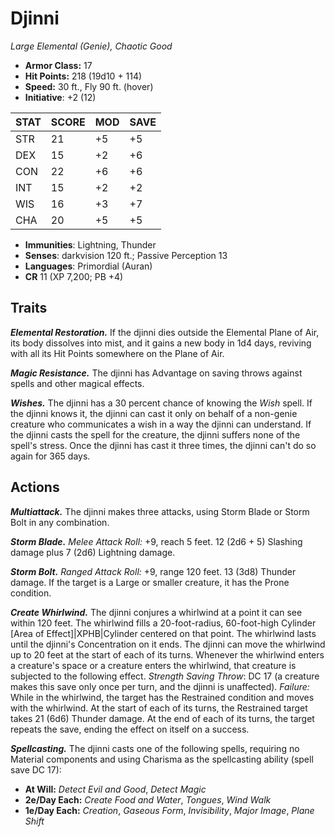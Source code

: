 # Djinni

*Large Elemental (Genie), Chaotic Good*

- **Armor Class:** 17
- **Hit Points:** 218 (19d10 + 114)
- **Speed:** 30 ft., Fly 90 ft. (hover)
- **Initiative**: +2 (12)

|STAT|SCORE|MOD|SAVE|
| --- | --- | --- | ---- |
| STR | 21 | +5 | +5 |
| DEX | 15 | +2 | +6 |
| CON | 22 | +6 | +6 |
| INT | 15 | +2 | +2 |
| WIS | 16 | +3 | +7 |
| CHA | 20 | +5 | +5 |

- **Immunities**: Lightning, Thunder
- **Senses**: darkvision 120 ft.; Passive Perception 13
- **Languages**: Primordial (Auran)
- **CR** 11 (XP 7,200; PB +4)

## Traits

***Elemental Restoration.*** If the djinni dies outside the Elemental Plane of Air, its body dissolves into mist, and it gains a new body in 1d4 days, reviving with all its Hit Points somewhere on the Plane of Air.

***Magic Resistance.*** The djinni has Advantage on saving throws against spells and other magical effects.

***Wishes.*** The djinni has a 30 percent chance of knowing the *Wish* spell. If the djinni knows it, the djinni can cast it only on behalf of a non-genie creature who communicates a wish in a way the djinni can understand. If the djinni casts the spell for the creature, the djinni suffers none of the spell's stress. Once the djinni has cast it three times, the djinni can't do so again for 365 days.


## Actions

***Multiattack.*** The djinni makes three attacks, using Storm Blade or Storm Bolt in any combination.

***Storm Blade.*** *Melee Attack Roll:* +9, reach 5 feet. 12 (2d6 + 5) Slashing damage plus 7 (2d6) Lightning damage.

***Storm Bolt.*** *Ranged Attack Roll:* +9, range 120 feet. 13 (3d8) Thunder damage. If the target is a Large or smaller creature, it has the Prone condition.

***Create Whirlwind.*** The djinni conjures a whirlwind at a point it can see within 120 feet. The whirlwind fills a 20-foot-radius, 60-foot-high Cylinder [Area of Effect]|XPHB|Cylinder centered on that point. The whirlwind lasts until the djinni's  Concentration on it ends. The djinni can move the whirlwind up to 20 feet at the start of each of its turns.
Whenever the whirlwind enters a creature's space or a creature enters the whirlwind, that creature is subjected to the following effect. *Strength Saving Throw*: DC 17 (a creature makes this save only once per turn, and the djinni is unaffected). *Failure:*  While in the whirlwind, the target has the Restrained condition and moves with the whirlwind. At the start of each of its turns, the Restrained target takes 21 (6d6) Thunder damage. At the end of each of its turns, the target repeats the save, ending the effect on itself on a success.

***Spellcasting.*** The djinni casts one of the following spells, requiring no Material components and using Charisma as the spellcasting ability (spell save DC 17):

- **At Will:** *Detect Evil and Good*, *Detect Magic*
- **2e/Day Each:** *Create Food and Water*, *Tongues*, *Wind Walk*
- **1e/Day Each:** *Creation*, *Gaseous Form*, *Invisibility*, *Major Image*, *Plane Shift*
